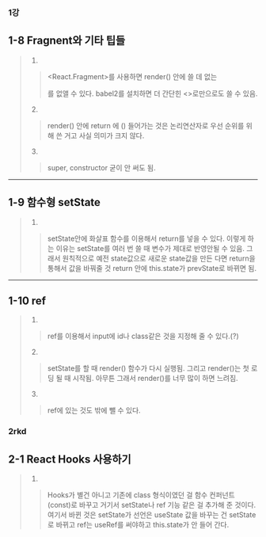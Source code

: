 ### 1강 
## 1-8 Fragnent와 기타 팁들
> 1. 
>> <React.Fragment>를 사용하면 render() 안에 쓸 데 없는 <div>를 없앨 수 있다.
>> babel2를 설치하면 더 간단힌 <>로만으로도 쓸 수 있음.
> 2. 
>> render() 안에 return 에 () 들어가는 것은 논리연산자로 우선 순위를 위해 쓴 거고 사실 의미가 크지 않다. 
> 3. 
>> super, constructor 굳이 안 써도 됨.

<hr>

## 1-9 함수형 setState
> 1.
>> setState안에 화살표 함수를 이용해서 return를 넣을 수 있다.
>> 이렇게 하는 이유는 setState를 여러 번 쓸 때 변수가 제대로 반영안될 수 있음. 
>> 그래서 원칙적으로 예전 state값으로 새로운 state값을 만든 다면 return을 통해서 값을 바꿔줄 것
>> return 안에 this.state가 prevState로 바뀌면 됨.

<hr>

## 1-10 ref
> 1.
>> ref를 이용해서 input에 id나 class같은 것을 지정해 줄 수 있다.(?)
> 2.
>> setState를 할 때 render() 함수가 다시 실행됨. 그리고 render()는 첫 로딩 될 때 시작됨. 
>> 아무튼 그래서 render()를 너무 많이 하면 느려짐. 
> 3. 
>> ref에 있는 것도 밖에 뺄 수 있다. 

### 2rkd
## 2-1 React Hooks 사용하기
> 1.
>> Hooks가 별건 아니고 기존에 class 형식이였던 걸 함수 컨퍼넌트(const)로 바꾸고 거기서 setState나 ref 기능 같은 걸 추가해 준 것이다.
>> 여기서 바뀐 것은 setState가 선언은 useState 값을 바꾸는 건 setState로 바뀌고 ref는 useRef를 써야하고 this.state가 안 들어 간다. 